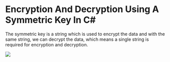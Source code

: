 # **Encryption And Decryption Using A Symmetric Key In C#**
The symmetric key is a string which is used to encrypt the data and with the same string, we can decrypt the data, which means a single string is required for encryption and decryption.

![](https://www.c-sharpcorner.com/article/encryption-and-decryption-using-a-symmetric-key-in-c-sharp/Images/Encryption%20And%20Decryption%20Using%20A%20Symmetric%20Key%20In%20C%23.jpg)
